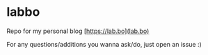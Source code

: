 # labbo
Repo for my personal blog [https://lab.bo](lab.bo)

For any questions/additions you wanna ask/do, just open an issue :)
